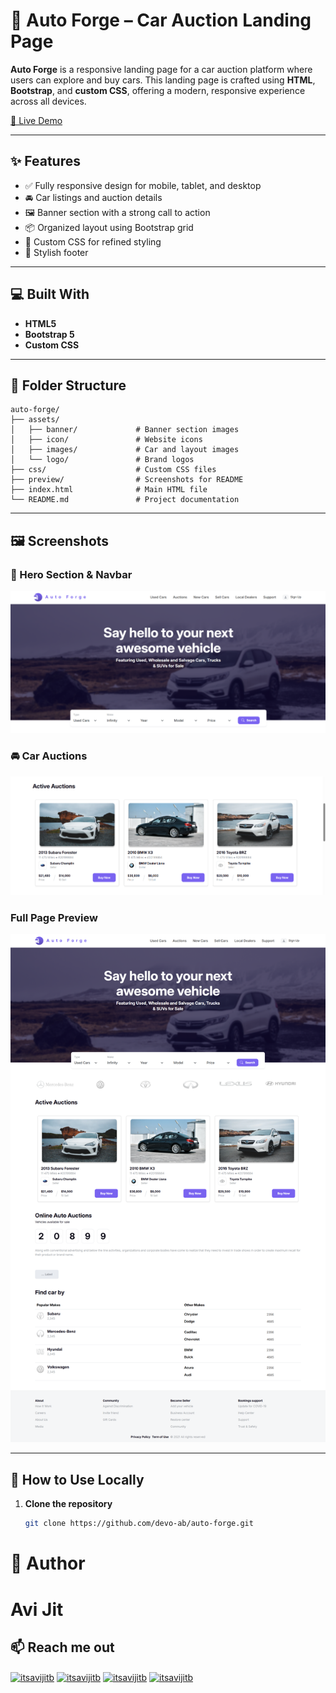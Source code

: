 # 🚗 Auto Forge – Car Auction Landing Page

**Auto Forge** is a responsive landing page for a car auction platform where users can explore and buy cars. This landing page is crafted using **HTML**, **Bootstrap**, and **custom CSS**, offering a modern, responsive experience across all devices.

[🔗 Live Demo](https://devo-ab.github.io/auto-forge)

---

## ✨ Features

- ✅ Fully responsive design for mobile, tablet, and desktop
- 🚘 Car listings and auction details
- 🖼️ Banner section with a strong call to action
- 📦 Organized layout using Bootstrap grid
- 🎨 Custom CSS for refined styling
- 👣 Stylish footer

---

## 💻 Built With

- **HTML5**
- **Bootstrap 5**
- **Custom CSS**

---

## 📁 Folder Structure

```
auto-forge/
├── assets/
│   ├── banner/             # Banner section images
│   ├── icon/               # Website icons
│   ├── images/             # Car and layout images
│   └── logo/               # Brand logos
├── css/                    # Custom CSS files
├── preview/                # Screenshots for README
├── index.html              # Main HTML file
└── README.md               # Project documentation

```

---

## 🖼️ Screenshots

### 🧭 Hero Section & Navbar

![Hero Section](./preview/hero.png)

### 🚘 Car Auctions

![Car Listings](./preview/auctions.png)

### Full Page Preview

![Footer](./preview/preview.png)

---

## 🚀 How to Use Locally

1. **Clone the repository**
   ```bash
   git clone https://github.com/devo-ab/auto-forge.git
   ```

# 👤 Author

# Avi Jit

## :mailbox: Reach me out

<p align="left">
<a href="https://linkedin.com/in/itsavijitb" target="blank"><img align="center" src="https://raw.githubusercontent.com/rahuldkjain/github-profile-readme-generator/master/src/images/icons/Social/linked-in-alt.svg" alt="itsavijitb" height="30" width="40" /></a>
<a href="https://twitter.com/itsavijitb" target="blank"><img align="center" src="https://raw.githubusercontent.com/rahuldkjain/github-profile-readme-generator/master/src/images/icons/Social/twitter.svg" alt="itsavijitb" height="30" width="40" /></a>
<a href="https://facebook.com/itsavijitb" target="blank"><img align="center" src="https://raw.githubusercontent.com/rahuldkjain/github-profile-readme-generator/master/src/images/icons/Social/facebook.svg" alt="itsavijitb" height="30" width="40" /></a>
<a href="https://instagram.com/itsavijitb" target="blank"><img align="center" src="https://raw.githubusercontent.com/rahuldkjain/github-profile-readme-generator/master/src/images/icons/Social/instagram.svg" alt="itsavijitb" height="30" width="40" /></a>
</p>
